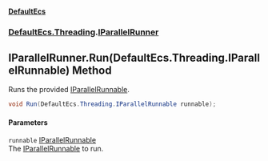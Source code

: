 #### [DefaultEcs](./index.md 'index')
### [DefaultEcs.Threading](./DefaultEcs-Threading.md 'DefaultEcs.Threading').[IParallelRunner](./DefaultEcs-Threading-IParallelRunner.md 'DefaultEcs.Threading.IParallelRunner')
## IParallelRunner.Run(DefaultEcs.Threading.IParallelRunnable) Method
Runs the provided [IParallelRunnable](./DefaultEcs-Threading-IParallelRunnable.md 'DefaultEcs.Threading.IParallelRunnable').  
```C#
void Run(DefaultEcs.Threading.IParallelRunnable runnable);
```
#### Parameters
<a name='DefaultEcs-Threading-IParallelRunner-Run(DefaultEcs-Threading-IParallelRunnable)-runnable'></a>
`runnable` [IParallelRunnable](./DefaultEcs-Threading-IParallelRunnable.md 'DefaultEcs.Threading.IParallelRunnable')  
The [IParallelRunnable](./DefaultEcs-Threading-IParallelRunnable.md 'DefaultEcs.Threading.IParallelRunnable') to run.  
  
